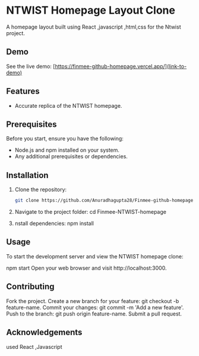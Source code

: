 # NTWIST Homepage Layout Clone

A homepage layout built using React ,javascript ,html,css for the Ntwist project.

## Demo

See the live demo: [https://finmee-github-homepage.vercel.app/](link-to-demo)

## Features

- Accurate replica of the NTWIST homepage.

## Prerequisites

Before you start, ensure you have the following:

- Node.js and npm installed on your system.
- Any additional prerequisites or dependencies.

## Installation

1. Clone the repository:
   ```bash
   git clone https://github.com/Anuradhagupta28/Finmee-github-homepage.git

 2. Navigate to the project folder:
 cd Finmee-NTWIST-homepage

 3. nstall dependencies: 
 npm install
 

 ##   Usage
To start the development server and view the NTWIST homepage clone:


npm start
Open your web browser and visit http://localhost:3000.

## Contributing
Fork the project.
Create a new branch for your feature: git checkout -b feature-name.
Commit your changes: git commit -m 'Add a new feature'.
Push to the branch: git push origin feature-name.
Submit a pull request.

## Acknowledgements
 used React ,Javascript 
 


